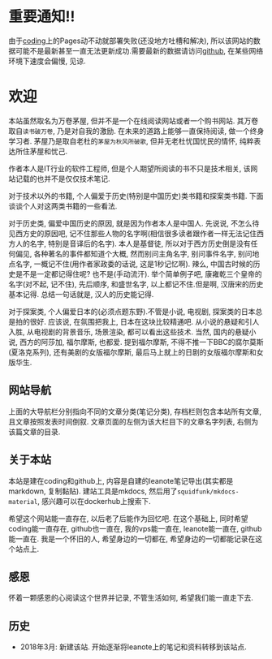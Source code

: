 # 重要通知!!

由于[coding](http://wertherzhang.coding.me/)上的Pages动不动就部署失败(还没地方吐槽和解决), 所以该网站的数据可能不是最新甚至一直无法更新成功.需要最新的数据请访问[github](https://pengzhangdev.github.io), 在某些网络环境下速度会偏慢, 见谅.

# 欢迎

本站虽然取名为万卷茅屋, 但并不是一个在线阅读网站或者一个购书网站. 其万卷取自`读书破万卷`, 乃是对自我的激励.
在未来的道路上能够一直保持阅读, 做一个终身学习者. 茅屋乃是取自老杜的`茅屋为秋风所破歌`, 但并无老杜忧国忧民的情怀, 纯粹表达所住茅屋和忧己.

作者本人是IT行业的软件工程师, 但是个人期望所阅读的书不只是技术相关, 该网站记载的也并不是仅仅技术笔记.

对于技术以外的书籍, 个人偏爱于历史(特别是中国历史)类书籍和探案类书籍. 下面谈谈个人对这两类书籍的一些看法.

对于历史类, 偏爱中国历史的原因, 就是因为作者本人是中国人. 先说说, 不怎么待见西方史的原因吧, 记不住那些人物的名字啊(相信很多读者跟作者一样无法记住西方人的名字, 特别是音译后的名字). 本人是基督徒, 所以对于西方历史倒是没有任何偏见, 各种著名的事件都知道个大概, 然而别问主角名字, 别问事件名字, 别问地点名字, 一概记不住(用作者家政委的话说, 这是1秒记忆啊). 辣么, 中国古时候的历史是不是一定都记得住呢?
也不是(手动流汗). 举个简单例子吧, 康雍乾三个皇帝的名字(对不起, 记不住), 先后顺序, 和盛世名字, 以上都记不住.但是啊, 汉唐宋的历史基本记得. 总结一句话就是, 汉人的历史能记得.

对于探案类, 个人偏爱日本的(必须点题东野).不管是小说, 电视剧, 探案类的日本总是拍的很好. 应该说, 在氛围把我上, 日本在这块比较精通吧. 从小说的悬疑和引人入胜, 从电视剧的背景音乐, 场景渲染, 都可以看出这些技术. 当然, 国内的悬疑小说, 西方的阿莎加, 福尔摩斯, 也都爱. 提到福尔摩斯, 不得不推一下BBC的腐尔莫斯(夏洛克系列), 还有美剧的女版福尔摩斯, 最后马上就上的日剧的女版福尔摩斯和女版华生.


## 网站导航

上面的大导航栏分别指向不同的文章分类(笔记分类), 存档栏则包含本站所有文章, 且文章按照发表时间倒叙.
文章页面的左侧为该大栏目下的文章名字列表, 右侧为该篇文章的目录.

## 关于本站

本站是建在coding和github上, 内容是自建的leanote笔记导出(其实都是markdown, 复制黏贴). 建站工具是mkdocs, 然后用了`squidfunk/mkdocs-material`, 感兴趣可以在dockerhub上搜索下.

希望这个网站能一直存在, 以后老了后能作为回忆吧. 在这个基础上, 同时希望coding能一直存在, github也一直在, 我的vps能一直在, leanote能一直在, github能一直在. 我是一个怀旧的人, 希望身边的一切都在, 希望身边的一切都能记录在这个站点上.

## 感恩

怀着一颗感恩的心阅读这个世界并记录, 不管生活如何, 希望我们能一直走下去.

## 历史

* 2018年3月: 新建该站. 开始逐渐将leanote上的笔记和资料转移到该站点.

